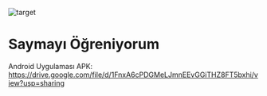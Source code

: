 ![target](https://github.com/salihturkoglu/saymayi_ogreniyorum/assets/45241269/4b0a097d-dfe0-45e1-b57d-e404c6a153de)

# Saymayı Öğreniyorum

Android Uygulaması
APK: https://drive.google.com/file/d/1FnxA6cPDGMeLJmnEEvGGiTHZ8FT5bxhi/view?usp=sharing

